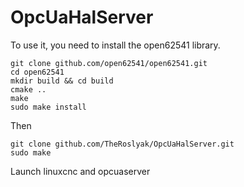 # OpcUaHalServer
 
To use it, you need to install the open62541 library.

    git clone github.com/open62541/open62541.git
    cd open62541
    mkdir build && cd build
    cmake ..
    make
    sudo make install
Then

    git clone github.com/TheRoslyak/OpcUaHalServer.git
    sudo make

Launch linuxcnc
   and opcuaserver 
